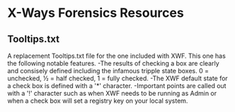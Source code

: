 # X-Ways Forensics Resources

## Tooltips.txt
A replacement Tooltips.txt file for the one included with XWF.  This one has the following notable features.
-The results of checking a box are clearly and consisely defined including the infamous tripple state boxes.  0 = unchecked, ½ = half checked, 1 = fully checked.
-The XWF default state for a check box is defined with a '*' character.
-Important points are called out with a '!' character such as when XWF needs to be running as Admin or when a check box will set a registry key on your local system.
